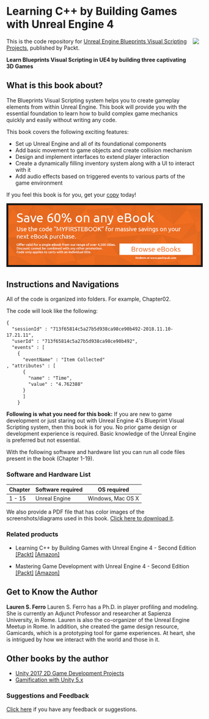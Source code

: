 # Learning C++ by Building Games with Unreal Engine 4

<a href="https://www.packtpub.com/game-development/unreal-engine-blueprints-visual-scripting-projects?utm_source=github&utm_medium=repository&utm_campaign=9781789532425"><img src="https://www.packtpub.com/sites/default/files/9781789532425_cover.png" height="256px" align="right"></a>

This is the code repository for [Unreal Engine Blueprints Visual Scripting Projects](https://www.packtpub.com/game-development/unreal-engine-blueprints-visual-scripting-projects?utm_source=github&utm_medium=repository&utm_campaign=9781789532425), published by Packt.

**Learn Blueprints Visual Scripting in UE4 by building three captivating 3D Games**

## What is this book about?
The Blueprints Visual Scripting system helps you to create gameplay elements from within Unreal Engine. This book will provide you with the essential foundation to learn how to build complex game mechanics quickly and easily without writing any code.

This book covers the following exciting features: 
* Set up Unreal Engine and all of its foundational components
* Add basic movement to game objects and create collision mechanism
* Design and implement interfaces to extend player interaction
* Create a dynamically filling inventory system along with a UI to interact with it
* Add audio effects based on triggered events to various parts of the game environment

If you feel this book is for you, get your [copy](https://www.amazon.com/dp/1789532426) today!

<a href="https://www.packtpub.com/?utm_source=github&utm_medium=banner&utm_campaign=GitHubBanner"><img src="https://raw.githubusercontent.com/PacktPublishing/GitHub/master/GitHub.png" 
alt="https://www.packtpub.com/" border="5" /></a>


## Instructions and Navigations
All of the code is organized into folders. For example, Chapter02.

The code will look like the following:
```
{
  "sessionId" : "713f65814c5a27b5d938ca98ce90b492-2018.11.10-17.21.11",
  "userId" : "713f65814c5a27b5d938ca98ce90b492",
  "events" : [
    {
      "eventName" : "Item Collected"
, "attributes" : [
      {
        "name" : "Time",
        "value" : "4.762388"
      }
      ]
    }
```

**Following is what you need for this book:**
If you are new to game development or just staring out with Unreal Engine 4's Blueprint Visual Scripting system, then this book is for you. No prior game design or development experience is required. Basic knowledge of the Unreal Engine is preferred but not essential.

With the following software and hardware list you can run all code files present in the book (Chapter 1-19).

### Software and Hardware List

| Chapter  | Software required                   | OS required                        |
| -------- | ------------------------------------| -----------------------------------|
| 1 - 15   | Unreal Engine                       | Windows, Mac OS X |


We also provide a PDF file that has color images of the screenshots/diagrams used in this book. [Click here to download it](https://www.packtpub.com/sites/default/files/downloads/9781789532425_ColorImages.pdf).

### Related products <Other books you may enjoy>
* Learning C++ by Building Games with Unreal Engine 4 - Second Edition [[Packt]](https://www.packtpub.com/game-development/learning-c-building-games-unreal-engine-4-second-edition?utm_source=github&utm_medium=repository&utm_campaign=9781788476249) [[Amazon]](https://www.amazon.com/dp/1788476247)

* Mastering Game Development with Unreal Engine 4 - Second Edition [[Packt]](https://www.packtpub.com/game-development/mastering-game-development-unreal-engine-4-second-edition?utm_source=github&utm_medium=repository&utm_campaign=9781788991445) [[Amazon]](https://www.amazon.com/dp/1788991443)

## Get to Know the Author
**Lauren S. Ferro**
Lauren S. Ferro has a Ph.D. in player profiling and modeling. She is currently an Adjunct Professor and researcher at Sapienza University, in Rome. Lauren is also the co-organizer of the Unreal Engine Meetup in Rome. In addition, she created the game design resource, Gamicards, which is a prototyping tool for game experiences. At heart, she is intrigued by how we interact with the world and those in it.

## Other books by the author
* [Unity 2017 2D Game Development Projects](https://www.packtpub.com/game-development/unity-2017-2d-game-development-projects?utm_source=github&utm_medium=repository&utm_campaign=9781786460271)
* [Gamification with Unity 5.x](https://www.packtpub.com/game-development/gamification-unity-5x?utm_source=github&utm_medium=repository&utm_campaign=9781786463487)

### Suggestions and Feedback
[Click here](https://docs.google.com/forms/d/e/1FAIpQLSdy7dATC6QmEL81FIUuymZ0Wy9vH1jHkvpY57OiMeKGqib_Ow/viewform) if you have any feedback or suggestions.
